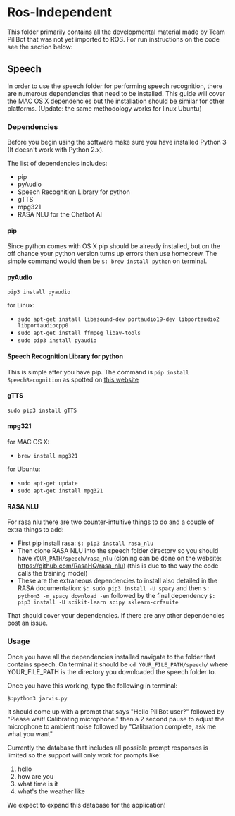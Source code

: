 # Ros-Independent

This folder primarily contains all the developmental material made by Team PillBot that was not yet imported to ROS. For run instructions on the code see the section below:

## Speech

In order to use the speech folder for performing speech recognition, there are numerous dependencies that need to be installed. This guide will cover the MAC OS X dependencies but the installation should be similar for other platforms. (Update: the same methodology works for linux Ubuntu)

### Dependencies

Before you begin using the software make sure you have installed Python 3 (It doesn't work with Python 2.x).

The list of dependencies includes:

- pip
- pyAudio
- Speech Recognition Library for python
- gTTS
- mpg321
- RASA NLU for the Chatbot AI

#### pip

Since python comes with OS X pip should be already installed, but on the off chance your python version turns up errors then use homebrew. The simple command would then be `$: brew install python` on terminal.

#### pyAudio

`pip3 install pyaudio`

for Linux:

- `sudo apt-get install libasound-dev portaudio19-dev libportaudio2 libportaudiocpp0`
- `sudo apt-get install ffmpeg libav-tools`
- `sudo pip3 install pyaudio`

#### Speech Recognition Library for python

This is simple after you have pip. The command is `pip install SpeechRecognition` as spotted on [this website](https://pythonprogramminglanguage.com/speech-recognition/)

#### gTTS

`sudo pip3 install gTTS`

#### mpg321 

for MAC OS X:

- `brew install mpg321`

for Ubuntu: 

- `sudo apt-get update`
- `sudo apt-get install mpg321`

#### RASA NLU

For rasa nlu there are two counter-intuitive things to do and a couple of extra things to add:

- First pip install rasa: `$: pip3 install rasa_nlu`
- Then clone RASA NLU into the speech folder directory so you should have `YOUR_PATH/speech/rasa_nlu` (cloning can be done on the website: https://github.com/RasaHQ/rasa_nlu) (this is due to the way the code calls the training model) 
- These are the extraneous dependencies to install also detailed in the RASA documentation: `$: sudo pip3 install -U spacy` and then `$: python3 -m spacy download -en` followed by the final dependency `$: pip3 install -U scikit-learn scipy sklearn-crfsuite`

That should cover your dependencies. If there are any other dependencies post an issue. 

### Usage

Once you have all the dependencies installed navigate to the folder that contains speech. On terminal it should be `cd YOUR_FILE_PATH/speech/` where YOUR_FILE_PATH is the directory you downloaded the speech folder to.

Once you have this working, type the following in terminal:

`$:python3 jarvis.py`

It should come up with a prompt that says "Hello PillBot user?" followed by "Please wait! Calibrating microphone." then a 2 second pause to adjust the microphone to ambient noise followed by "Calibration complete, ask me what you want" 

Currently the database that includes all possible prompt responses is limited so the support will only work for prompts like:

1. hello
2. how are you
3. what time is it
4. what's the weather like

We expect to expand this database for the application! 
